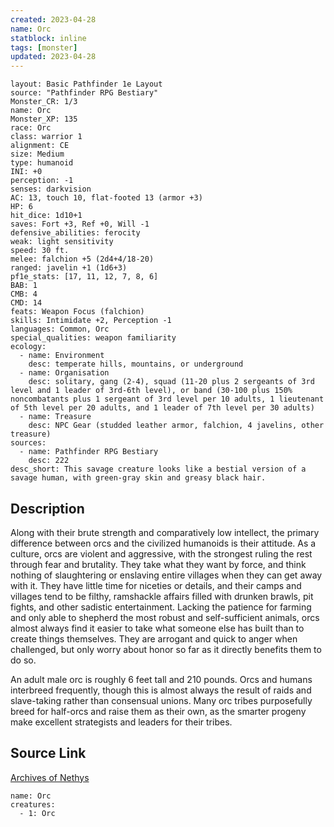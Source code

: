 ```yaml
---
created: 2023-04-28
name: Orc
statblock: inline
tags: [monster]
updated: 2023-04-28
---
```

```statblock
layout: Basic Pathfinder 1e Layout
source: "Pathfinder RPG Bestiary"
Monster_CR: 1/3
name: Orc
Monster_XP: 135
race: Orc
class: warrior 1
alignment: CE
size: Medium
type: humanoid
INI: +0
perception: -1
senses: darkvision
AC: 13, touch 10, flat-footed 13 (armor +3)
HP: 6
hit_dice: 1d10+1
saves: Fort +3, Ref +0, Will -1
defensive_abilities: ferocity
weak: light sensitivity
speed: 30 ft.
melee: falchion +5 (2d4+4/18-20)
ranged: javelin +1 (1d6+3)
pf1e_stats: [17, 11, 12, 7, 8, 6]
BAB: 1
CMB: 4
CMD: 14
feats: Weapon Focus (falchion)
skills: Intimidate +2, Perception -1
languages: Common, Orc
special_qualities: weapon familiarity
ecology:
  - name: Environment
    desc: temperate hills, mountains, or underground
  - name: Organisation
    desc: solitary, gang (2-4), squad (11-20 plus 2 sergeants of 3rd level and 1 leader of 3rd-6th level), or band (30-100 plus 150% noncombatants plus 1 sergeant of 3rd level per 10 adults, 1 lieutenant of 5th level per 20 adults, and 1 leader of 7th level per 30 adults)
  - name: Treasure
    desc: NPC Gear (studded leather armor, falchion, 4 javelins, other treasure)
sources:
  - name: Pathfinder RPG Bestiary
    desc: 222
desc_short: This savage creature looks like a bestial version of a savage human, with green-gray skin and greasy black hair.
```
## Description
Along with their brute strength and comparatively low intellect, the primary difference between orcs and the civilized humanoids is their attitude. As a culture, orcs are violent and aggressive, with the strongest ruling the rest through fear and brutality. They take what they want by force, and think nothing of slaughtering or enslaving entire villages when they can get away with it. They have little time for niceties or details, and their camps and villages tend to be filthy, ramshackle affairs filled with drunken brawls, pit fights, and other sadistic entertainment. Lacking the patience for farming and only able to shepherd the most robust and self-sufficient animals, orcs almost always find it easier to take what someone else has built than to create things themselves. They are arrogant and quick to anger when challenged, but only worry about honor so far as it directly benefits them to do so.

An adult male orc is roughly 6 feet tall and 210 pounds. Orcs and humans interbreed frequently, though this is almost always the result of raids and slave-taking rather than consensual unions. Many orc tribes purposefully breed for half-orcs and raise them as their own, as the smarter progeny make excellent strategists and leaders for their tribes.
## Source Link
[Archives of Nethys](https://aonprd.com/MonsterDisplay.aspx?ItemName=Orc)
```encounter-table
name: Orc
creatures:
  - 1: Orc
```
